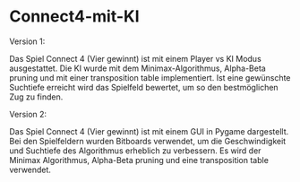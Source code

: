 # Connect4-mit-KI

Version 1:

Das Spiel Connect 4 (Vier gewinnt) ist mit einem Player vs KI Modus ausgestattet. Die KI wurde mit dem Minimax-Algorithmus, Alpha-Beta pruning und mit einer transposition table implementiert. 
Ist eine gewünschte Suchtiefe erreicht wird das Spielfeld bewertet, um so den bestmöglichen Zug zu finden.

Version 2:

Das Spiel Connect 4 (Vier gewinnt) ist mit einem GUI in Pygame dargestellt. Bei den Spielfeldern wurden Bitboards verwendet, um die Geschwindigkeit und Suchtiefe des Algorithmus erheblich zu verbessern.
Es wird der Minimax Algorithmus, Alpha-Beta pruning und eine transposition table verwendet. 
